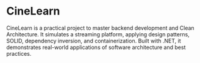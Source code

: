 # CineLearn
CineLearn is a practical project to master backend development and Clean Architecture. It simulates a streaming platform, applying design patterns, SOLID, dependency inversion, and containerization. Built with .NET, it demonstrates real-world applications of software architecture and best practices.
